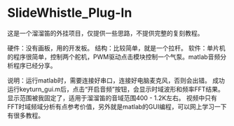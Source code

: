 # SlideWhistle_Plug-In


这是一个溜溜笛的外挂项目，仅提供一些思路，不提供完整的复刻教程。

硬件：没有画板，用的开发板。
结构：比较简单，就是一个拉杆。
软件：单片机的程序很简单，控制两个舵机，PWM驱动点击模块控制一个气泵。matlab音频分析程序已经分享。

说明：运行matlab时，需要连接好串口，连接好电脑麦克风，否则会出错。
成功运行keyturn_gui.m后，点击“开启音频”按钮，会显示时域波形和频率FFT结果。
显示范围被我固定了，适用于溜溜笛的音域范围400 - 1.2K左右。
视频中只有FFT时域频域分析有点参考价值，另外就是matlab的GUI编程，可以网上学习一下有很多教程。


